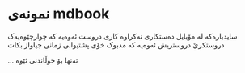# نمونەی mdbook
سایدبارەکە لە مۆبایل دەستکاری نەکراوە
کاری دروست ئەوەیە کە چوارچێوەیەک دروستکرێ
دروستریش ئەوەیە کە مدبوک خۆی پشتیوانی زمانی جیاواز بکات

...
تەنها بۆ جوڵاندنی ئێوە
